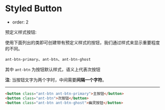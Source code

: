 # Styled Button

- order: 2 

预定义样式按钮: 

  使用下面列出的类即可创建带有预定义样式的按钮，我们通过样式来显示重要程度的不同。

  `ant-btn-primary`、`ant-btn`、`ant-btn-ghost`

  其中 `ant-btn` 为按钮默认样式，语义上代表次按钮

**注**: 当按钮文字为两个字时，中间需要**间隔一个字符**。

---

````html
<button class="ant-btn ant-btn-primary">主按钮</button>
<button class="ant-btn">次按钮</button>
<button class="ant-btn ant-btn-ghost">幽灵按钮</button>
````
